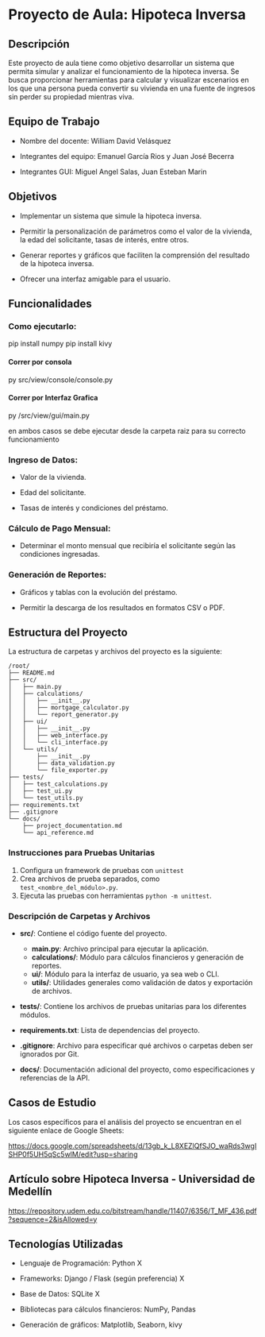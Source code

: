 # Proyecto de Aula: Hipoteca Inversa

## Descripción

Este proyecto de aula tiene como objetivo desarrollar un sistema que permita simular y analizar el funcionamiento de la hipoteca inversa. Se busca proporcionar herramientas para calcular y visualizar escenarios en los que una persona pueda convertir su vivienda en una fuente de ingresos sin perder su propiedad mientras viva.

## Equipo de Trabajo

- Nombre del docente: William David Velásquez

- Integrantes del equipo: Emanuel García Rios y Juan José Becerra

- Integrantes GUI: Miguel Angel Salas, Juan Esteban Marin


## Objetivos

- Implementar un sistema que simule la hipoteca inversa.

- Permitir la personalización de parámetros como el valor de la vivienda, la edad del solicitante, tasas de interés, entre otros.

- Generar reportes y gráficos que faciliten la comprensión del resultado de la hipoteca inversa.

- Ofrecer una interfaz amigable para el usuario.

## Funcionalidades

### Como ejecutarlo:

pip install numpy
pip install kivy

#### Correr por consola

py src/view/console/console.py

#### Correr por Interfaz Grafica

py /src/view/gui/main.py


en ambos casos se debe ejecutar desde la carpeta raiz para su correcto funcionamiento

### Ingreso de Datos:

- Valor de la vivienda.

- Edad del solicitante.

- Tasas de interés y condiciones del préstamo.


### Cálculo de Pago Mensual:

- Determinar el monto mensual que recibiría el solicitante según las condiciones ingresadas.


### Generación de Reportes:

- Gráficos y tablas con la evolución del préstamo.

- Permitir la descarga de los resultados en formatos CSV o PDF.


## Estructura del Proyecto

La estructura de carpetas y archivos del proyecto es la siguiente:

```
/root/
├── README.md
├── src/
│   ├── main.py
│   ├── calculations/
│   │   ├── __init__.py
│   │   ├── mortgage_calculator.py
│   │   └── report_generator.py
│   ├── ui/
│   │   ├── __init__.py
│   │   ├── web_interface.py
│   │   └── cli_interface.py
│   └── utils/
│       ├── __init__.py
│       ├── data_validation.py
│       └── file_exporter.py
├── tests/
│   ├── test_calculations.py
│   ├── test_ui.py
│   └── test_utils.py
├── requirements.txt
├── .gitignore
└── docs/
    ├── project_documentation.md
    └── api_reference.md
```

### Instrucciones para Pruebas Unitarias

1. Configura un framework de pruebas con `unittest`
2. Crea archivos de prueba separados, como `test_<nombre_del_módulo>.py`.
3. Ejecuta las pruebas con herramientas `python -m unittest`.


### Descripción de Carpetas y Archivos

- **src/**: Contiene el código fuente del proyecto.
  - **main.py**: Archivo principal para ejecutar la aplicación.
  - **calculations/**: Módulo para cálculos financieros y generación de reportes.
  - **ui/**: Módulo para la interfaz de usuario, ya sea web o CLI.
  - **utils/**: Utilidades generales como validación de datos y exportación de archivos.

- **tests/**: Contiene los archivos de pruebas unitarias para los diferentes módulos.

- **requirements.txt**: Lista de dependencias del proyecto.

- **.gitignore**: Archivo para especificar qué archivos o carpetas deben ser ignorados por Git.

- **docs/**: Documentación adicional del proyecto, como especificaciones y referencias de la API.


## Casos de Estudio

Los casos específicos para el análisis del proyecto se encuentran en el siguiente enlace de Google Sheets:

https://docs.google.com/spreadsheets/d/13gb_k_L8XEZlQfSJO_waRds3wgISHP0f5UH5qSc5wlM/edit?usp=sharing

## Artículo sobre Hipoteca Inversa - Universidad de Medellín
https://repository.udem.edu.co/bitstream/handle/11407/6356/T_MF_436.pdf?sequence=2&isAllowed=y


## Tecnologías Utilizadas

- Lenguaje de Programación: Python X

- Frameworks: Django / Flask (según preferencia) X

- Base de Datos: SQLite X

- Bibliotecas para cálculos financieros: NumPy, Pandas

- Generación de gráficos: Matplotlib, Seaborn, kivy
